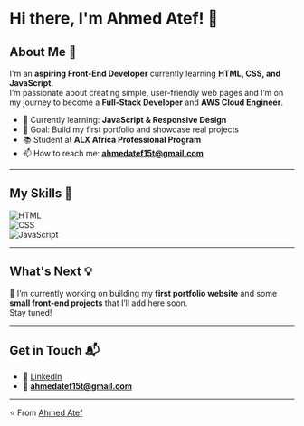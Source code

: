 # Hi there, I'm Ahmed Atef! 👋

## About Me 🚀
I'm an **aspiring Front-End Developer** currently learning **HTML, CSS, and JavaScript**.  
I’m passionate about creating simple, user-friendly web pages and I’m on my journey to become a **Full-Stack Developer** and **AWS Cloud Engineer**.

- 🌱 Currently learning: **JavaScript & Responsive Design**  
- 🎯 Goal: Build my first portfolio and showcase real projects  
- 📚 Student at **ALX Africa Professional Program**  
- 📫 How to reach me: **ahmedatef15t@gmail.com**

---

## My Skills 🧠
![HTML](https://img.shields.io/badge/-HTML-E34F26?style=flat-square&logo=html5&logoColor=white)  
![CSS](https://img.shields.io/badge/-CSS-1572B6?style=flat-square&logo=css3&logoColor=white)  
![JavaScript](https://img.shields.io/badge/-JavaScript-F7DF1E?style=flat-square&logo=javascript&logoColor=black)

---

## What's Next 💡
🚀 I’m currently working on building my **first portfolio website** and some **small front-end projects** that I’ll add here soon.  
Stay tuned!

---

## Get in Touch 📬
- 💼 [LinkedIn](https://www.linkedin.com/in/ahmed-atef-5a3767272)  
- 📧 **ahmedatef15t@gmail.com**

---

⭐️ From [Ahmed Atef](https://github.com/ahmedatef17m)
